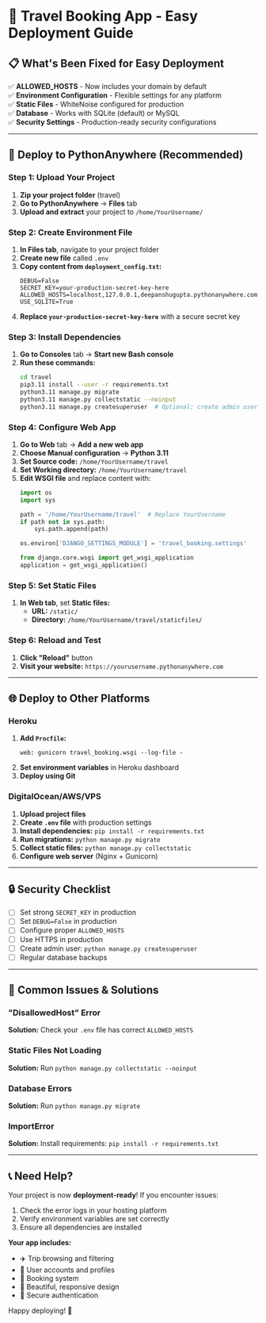 # 🚀 Travel Booking App - Easy Deployment Guide

## 📋 What's Been Fixed for Easy Deployment

✅ **ALLOWED_HOSTS** - Now includes your domain by default  
✅ **Environment Configuration** - Flexible settings for any platform  
✅ **Static Files** - WhiteNoise configured for production  
✅ **Database** - Works with SQLite (default) or MySQL  
✅ **Security Settings** - Production-ready security configurations  

---

## 🔧 Deploy to PythonAnywhere (Recommended)

### Step 1: Upload Your Project
1. **Zip your project folder** (travel)
2. **Go to PythonAnywhere** → **Files** tab
3. **Upload and extract** your project to `/home/YourUsername/`

### Step 2: Create Environment File
1. **In Files tab**, navigate to your project folder
2. **Create new file** called `.env`
3. **Copy content from `deployment_config.txt`:**
   ```
   DEBUG=False
   SECRET_KEY=your-production-secret-key-here
   ALLOWED_HOSTS=localhost,127.0.0.1,deepanshugupta.pythonanywhere.com
   USE_SQLITE=True
   ```
4. **Replace `your-production-secret-key-here`** with a secure secret key

### Step 3: Install Dependencies
1. **Go to Consoles** tab → **Start new Bash console**
2. **Run these commands:**
   ```bash
   cd travel
   pip3.11 install --user -r requirements.txt
   python3.11 manage.py migrate
   python3.11 manage.py collectstatic --noinput
   python3.11 manage.py createsuperuser  # Optional: create admin user
   ```

### Step 4: Configure Web App
1. **Go to Web** tab → **Add a new web app**
2. **Choose Manual configuration** → **Python 3.11**
3. **Set Source code:** `/home/YourUsername/travel`
4. **Set Working directory:** `/home/YourUsername/travel`
5. **Edit WSGI file** and replace content with:
   ```python
   import os
   import sys
   
   path = '/home/YourUsername/travel'  # Replace YourUsername
   if path not in sys.path:
       sys.path.append(path)
   
   os.environ['DJANGO_SETTINGS_MODULE'] = 'travel_booking.settings'
   
   from django.core.wsgi import get_wsgi_application
   application = get_wsgi_application()
   ```

### Step 5: Set Static Files
1. **In Web tab**, set **Static files:**
   - **URL:** `/static/`
   - **Directory:** `/home/YourUsername/travel/staticfiles/`

### Step 6: Reload and Test
1. **Click "Reload"** button
2. **Visit your website:** `https://yourusername.pythonanywhere.com`

---

## 🌐 Deploy to Other Platforms

### Heroku
1. **Add `Procfile`:**
   ```
   web: gunicorn travel_booking.wsgi --log-file -
   ```
2. **Set environment variables** in Heroku dashboard
3. **Deploy using Git**

### DigitalOcean/AWS/VPS
1. **Upload project files**
2. **Create `.env` file** with production settings
3. **Install dependencies:** `pip install -r requirements.txt`
4. **Run migrations:** `python manage.py migrate`
5. **Collect static files:** `python manage.py collectstatic`
6. **Configure web server** (Nginx + Gunicorn)

---

## 🔒 Security Checklist

- [ ] Set strong `SECRET_KEY` in production
- [ ] Set `DEBUG=False` in production
- [ ] Configure proper `ALLOWED_HOSTS`
- [ ] Use HTTPS in production
- [ ] Create admin user: `python manage.py createsuperuser`
- [ ] Regular database backups

---

## 🐛 Common Issues & Solutions

### "DisallowedHost" Error
**Solution:** Check your `.env` file has correct `ALLOWED_HOSTS`

### Static Files Not Loading
**Solution:** Run `python manage.py collectstatic --noinput`

### Database Errors
**Solution:** Run `python manage.py migrate`

### ImportError
**Solution:** Install requirements: `pip install -r requirements.txt`

---

## 📞 Need Help?

Your project is now **deployment-ready**! If you encounter issues:
1. Check the error logs in your hosting platform
2. Verify environment variables are set correctly
3. Ensure all dependencies are installed

**Your app includes:**
- ✈️ Trip browsing and filtering
- 👤 User accounts and profiles  
- 📅 Booking system
- 🎨 Beautiful, responsive design
- 🔐 Secure authentication

Happy deploying! 🎉
